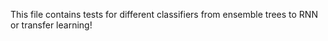 This file contains tests for different classifiers from ensemble trees to RNN or transfer learning!
